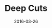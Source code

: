 ---
title: "Deep Cuts"
date: 2016-03-26
draft: false
description: "A dark, atmospheric puzzle game made for GameJolt Adventure Jam 2016. It won a judge's pick!"
outlink: "https://gamejolt.com/games/deep-cuts/146526"
img: "/images/deep_cuts.jpg"
---